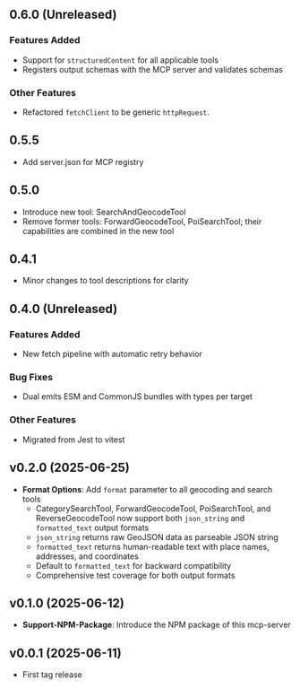 ## 0.6.0 (Unreleased)

### Features Added

- Support for `structuredContent` for all applicable tools
- Registers output schemas with the MCP server and validates schemas

### Other Features

- Refactored `fetchClient` to be generic `httpRequest`.

## 0.5.5

- Add server.json for MCP registry

## 0.5.0

- Introduce new tool: SearchAndGeocodeTool
- Remove former tools: ForwardGeocodeTool, PoiSearchTool; their
  capabilities are combined in the new tool

## 0.4.1

- Minor changes to tool descriptions for clarity

## 0.4.0 (Unreleased)

### Features Added

- New fetch pipeline with automatic retry behavior

### Bug Fixes

- Dual emits ESM and CommonJS bundles with types per target

### Other Features

- Migrated from Jest to vitest

## v0.2.0 (2025-06-25)

- **Format Options**: Add `format` parameter to all geocoding and search tools
  - CategorySearchTool, ForwardGeocodeTool, PoiSearchTool, and ReverseGeocodeTool now support both `json_string` and `formatted_text` output formats
  - `json_string` returns raw GeoJSON data as parseable JSON string
  - `formatted_text` returns human-readable text with place names, addresses, and coordinates
  - Default to `formatted_text` for backward compatibility
  - Comprehensive test coverage for both output formats

## v0.1.0 (2025-06-12)

- **Support-NPM-Package**: Introduce the NPM package of this mcp-server

## v0.0.1 (2025-06-11)

- First tag release
